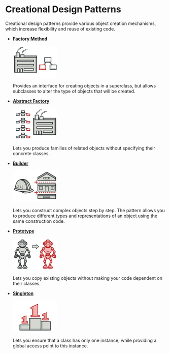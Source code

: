 # Creational Design Patterns

Creational design patterns provide various object creation mechanisms, which increase flexibility and reuse of existing code.

* [**Factory Method**](./FactoryMethod/)

  ![factory-method.png](./img/factory-method.png)

  Provides an interface for creating objects in a superclass, but allows subclasses to alter the type of objects that will be created.

* [**Abstract Factory**](./AbstractFactory/)

  ![abstract-factory.png](./img/abstract-factory.png)

  Lets you produce families of related objects without specifying their concrete classes.

* [**Builder**](./Builder/)

  ![builder.png](./img/builder.png)

  Lets you construct complex objects step by step. The pattern allows you to produce different types and representations of an object using the same construction code.

* [**Prototype**](./Prototype/)

  ![prototype.png](./img/prototype.png)

  Lets you copy existing objects without making your code dependent on their classes.

* [**Singleton**](./Singleton/)

  ![singleton.png](./img/singleton.png)

  Lets you ensure that a class has only one instance, while providing a global access point to this instance.